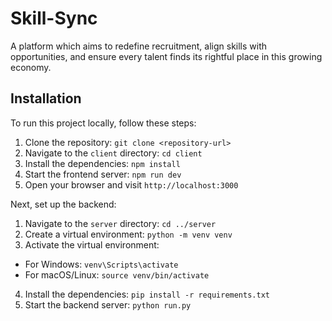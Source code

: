# Skill-Sync

A platform which aims to redefine recruitment, align skills with opportunities, and ensure every talent finds its rightful place in this growing economy.

## Installation

To run this project locally, follow these steps:

1. Clone the repository: `git clone <repository-url>`
2. Navigate to the `client` directory: `cd client`
3. Install the dependencies: `npm install`
4. Start the frontend server: `npm run dev`
5. Open your browser and visit `http://localhost:3000`

Next, set up the backend:

1. Navigate to the `server` directory: `cd ../server`
2. Create a virtual environment: `python -m venv venv`
3. Activate the virtual environment:
  - For Windows: `venv\Scripts\activate`
  - For macOS/Linux: `source venv/bin/activate`
4. Install the dependencies: `pip install -r requirements.txt`
5. Start the backend server: `python run.py`

